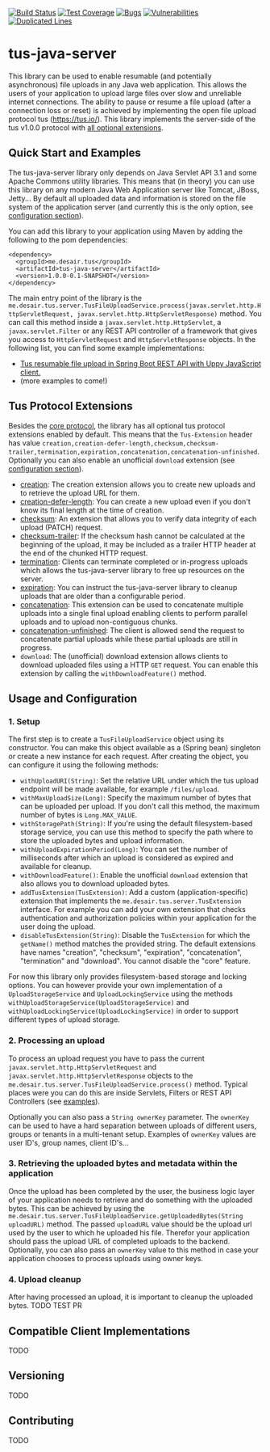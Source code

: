 [![Build Status](https://travis-ci.org/tomdesair/tus-java-server.svg?branch=master)](https://travis-ci.org/tomdesair/tus-java-server) [![Test Coverage](https://coveralls.io/repos/github/tomdesair/tus-java-server/badge.svg)](https://coveralls.io/github/tomdesair/tus-java-server) [![Bugs](https://sonarcloud.io/api/project_badges/measure?project=me.desair.tus%3Atus-java-server&metric=bugs)](https://sonarcloud.io/dashboard?id=me.desair.tus%3Atus-java-server) [![Vulnerabilities](https://sonarcloud.io/api/project_badges/measure?project=me.desair.tus%3Atus-java-server&metric=vulnerabilities)](https://sonarcloud.io/dashboard?id=me.desair.tus%3Atus-java-server) [![Duplicated Lines](https://sonarcloud.io/api/project_badges/measure?project=me.desair.tus%3Atus-java-server&metric=duplicated_lines_density)](https://sonarcloud.io/dashboard?id=me.desair.tus%3Atus-java-server)

# tus-java-server
This library can be used to enable resumable (and potentially asynchronous) file uploads in any Java web application. This allows the users of your application to upload large files over slow and unreliable internet connections. The ability to pause or resume a file upload (after a connection loss or reset) is achieved by implementing the open file upload protocol tus (https://tus.io/). This library implements the server-side of the tus v1.0.0 protocol with [all optional extensions](#tus-protocol-extensions).

## Quick Start and Examples
The tus-java-server library only depends on Java Servlet API 3.1 and some Apache Commons utility libraries. This means that (in theory) you can use this library on any modern Java Web Application server like Tomcat, JBoss, Jetty... By default all uploaded data and information is stored on the file system of the application server (and currently this is the only option, see [configuration section](#usage-and-configuration)).

You can add this library to your application using Maven by adding the following to the pom dependencies:

    <dependency>
      <groupId>me.desair.tus</groupId>
      <artifactId>tus-java-server</artifactId>
      <version>1.0.0-0.1-SNAPSHOT</version>
    </dependency>

The main entry point of the library is the `me.desair.tus.server.TusFileUploadService.process(javax.servlet.http.HttpServletRequest, javax.servlet.http.HttpServletResponse)` method. You can call this method inside a `javax.servlet.http.HttpServlet`, a `javax.servlet.Filter` or any REST API controller of a framework that gives you access to `HttpServletRequest` and `HttpServletResponse` objects. In the following list, you can find some example implementations:

* [Tus resumable file upload in Spring Boot REST API with Uppy JavaScript client.](https://github.com/tomdesair/tus-java-server-spring-demo)
* (more examples to come!)

## Tus Protocol Extensions
Besides the [core protocol](https://tus.io/protocols/resumable-upload.html#core-protocol), the library has all optional tus protocol extensions enabled by default. This means that the `Tus-Extension` header has value `creation,creation-defer-length,checksum,checksum-trailer,termination,expiration,concatenation,concatenation-unfinished`. Optionally you can also enable an unofficial `download` extension (see [configuration section](#usage-and-configuration)).

* [creation](https://tus.io/protocols/resumable-upload.html#creation): The creation extension allows you to create new uploads and to retrieve the upload URL for them.
* [creation-defer-length](https://tus.io/protocols/resumable-upload.html#post): You can create a new upload even if you don't know its final length at the time of creation.
* [checksum](https://tus.io/protocols/resumable-upload.html#checksum): An extension that allows you to verify data integrity of each upload (PATCH) request.
* [checksum-trailer](https://tus.io/protocols/resumable-upload.html#checksum): If the checksum hash cannot be calculated at the beginning of the upload, it may be included as a trailer HTTP header at the end of the chunked HTTP request.
* [termination](https://tus.io/protocols/resumable-upload.html#termination): Clients can terminate completed or in-progress uploads which allows the tus-java-server library to free up resources on the server.
* [expiration](https://tus.io/protocols/resumable-upload.html#expiration): You can instruct the tus-java-server library to cleanup uploads that are older than a configurable period.
* [concatenation](https://tus.io/protocols/resumable-upload.html#concatenation): This extension can be used to concatenate multiple uploads into a single final upload enabling clients to perform parallel uploads and to upload non-contiguous chunks.
* [concatenation-unfinished](https://tus.io/protocols/resumable-upload.html#concatenation): The client is allowed send the request to concatenate partial uploads while these partial uploads are still in progress.
* `download`: The (unofficial) download extension allows clients to download uploaded files using a HTTP `GET` request. You can enable this extension by calling the `withDownloadFeature()` method.

## Usage and Configuration

### 1. Setup
The first step is to create a `TusFileUploadService` object using its constructor. You can make this object available as a (Spring bean) singleton or create a new instance for each request. After creating the object, you can configure it using the following methods:

* `withUploadURI(String)`: Set the relative URL under which the tus upload endpoint will be made available, for example `/files/upload`.
* `withMaxUploadSize(Long)`: Specify the maximum number of bytes that can be uploaded per upload. If you don't call this method, the maximum number of bytes is `Long.MAX_VALUE`.
* `withStoragePath(String)`: If you're using the default filesystem-based storage service, you can use this method to specify the path where to store the uploaded bytes and upload information.
* `withUploadExpirationPeriod(Long)`: You can set the number of milliseconds after which an upload is considered as expired and available for cleanup.
* `withDownloadFeature()`: Enable the unofficial `download` extension that also allows you to download uploaded bytes.
* `addTusExtension(TusExtension)`: Add a custom (application-specific) extension that implements the `me.desair.tus.server.TusExtension` interface. For example you can add your own extension that checks authentication and authorization policies within your application for the user doing the upload.
* `disableTusExtension(String)`: Disable the `TusExtension` for which the `getName()` method matches the provided string. The default extensions have names "creation", "checksum", "expiration", "concatenation", "termination" and "download". You cannot disable the "core" feature.


For now this library only provides filesystem-based storage and locking options. You can however provide your own implementation of a `UploadStorageService` and `UploadLockingService` using the methods `withUploadStorageService(UploadStorageService)` and `withUploadLockingService(UploadLockingService)` in order to support different types of upload storage.

### 2. Processing an upload
To process an upload request you have to pass the current `javax.servlet.http.HttpServletRequest` and `javax.servlet.http.HttpServletResponse` objects to the `me.desair.tus.server.TusFileUploadService.process()` method. Typical places were you can do this are inside Servlets, Filters or REST API Controllers (see [examples](#quick-start-and-examples)).

Optionally you can also pass a `String ownerKey` parameter. The `ownerKey` can be used to have a hard separation between uploads of different users, groups or tenants in a multi-tenant setup. Examples of `ownerKey` values are user ID's, group names, client ID's...

### 3. Retrieving the uploaded bytes and metadata within the application
Once the upload has been completed by the user, the business logic layer of your application needs to retrieve and do something with the uploaded bytes. This can be achieved by using the `me.desair.tus.server.TusFileUploadService.getUploadedBytes(String uploadURL)` method. The passed `uploadURL` value should be the upload url used by the user to which he uploaded his file. Therefor your application should pass the upload URL of completed uploads to the backend. Optionally, you can also pass an `ownerKey` value to this method in case your application chooses to process uploads using owner keys.

### 4. Upload cleanup
After having processed an upload, it is important to cleanup the uploaded bytes.
TODO TEST PR


## Compatible Client Implementations
TODO

## Versioning
TODO

## Contributing
TODO

